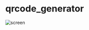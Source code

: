 # qrcode_generator

![screen](https://github.com/silvaRaphael/bigapp/blob/main/assets/images/qrcode-thumb.png?raw=true)
